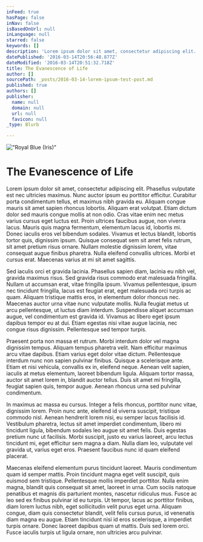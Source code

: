 ```yaml
---
inFeed: true
hasPage: false
inNav: false
isBasedOnUrl: null
inLanguage: null
starred: false
keywords: []
description: 'Lorem ipsum dolor sit amet, consectetur adipiscing elit. Phasellus vulputate est nec ultricies maximus. Nunc auctor ipsum eu porttitor efficitur. Curabitur porta condimentum tellus, et maximus nibh gravida eu. Aliquam congue mauris sit amet sapien rhoncus lobortis. Aliquam erat volutpat. Etiam dictum dolor sed mauris congue mollis at non odio. Cras vitae enim nec metus varius cursus eget luctus est. Proin ultrices faucibus augue, non viverra lacus. Mauris quis magna fermentum, elementum lacus id, lobortis mi. Donec iaculis eros vel bibendum sodales. Vivamus et lectus blandit, lobortis tortor quis, dignissim ipsum. Quisque consequat sem sit amet felis rutrum, sit amet pretium risus ornare. Nullam molestie dignissim lorem, vitae consequat augue finibus pharetra. Nulla eleifend convallis ultrices. Morbi et cursus erat. Maecenas varius at mi sit amet sagittis.'
datePublished: '2016-03-14T20:56:48.877Z'
dateModified: '2016-03-14T20:51:32.718Z'
title: The Evanescence of Life
author: []
sourcePath: _posts/2016-03-14-lorem-ipsum-test-post.md
published: true
authors: []
publisher:
  name: null
  domain: null
  url: null
  favicon: null
_type: Blurb

---
```

!["Royal Blue (Iris)"](https://the-grid-user-content.s3-us-west-2.amazonaws.com/cb98463c-3c6e-41fe-9052-6c126f0fb63f.jpg)

# The Evanescence of Life

Lorem ipsum dolor sit amet, consectetur adipiscing elit. Phasellus vulputate est nec ultricies maximus. Nunc auctor ipsum eu porttitor efficitur. Curabitur porta condimentum tellus, et maximus nibh gravida eu. Aliquam congue mauris sit amet sapien rhoncus lobortis. Aliquam erat volutpat. Etiam dictum dolor sed mauris congue mollis at non odio. Cras vitae enim nec metus varius cursus eget luctus est. Proin ultrices faucibus augue, non viverra lacus. Mauris quis magna fermentum, elementum lacus id, lobortis mi. Donec iaculis eros vel bibendum sodales. Vivamus et lectus blandit, lobortis tortor quis, dignissim ipsum. Quisque consequat sem sit amet felis rutrum, sit amet pretium risus ornare. Nullam molestie dignissim lorem, vitae consequat augue finibus pharetra. Nulla eleifend convallis ultrices. Morbi et cursus erat. Maecenas varius at mi sit amet sagittis.

Sed iaculis orci et gravida lacinia. Phasellus sapien diam, lacinia eu nibh vel, gravida maximus risus. Sed gravida risus commodo erat malesuada fringilla. Nullam ut accumsan erat, vitae fringilla ipsum. Vivamus pellentesque, ipsum nec tincidunt fringilla, lacus est feugiat erat, eget malesuada orci turpis ac quam. Aliquam tristique mattis eros, in elementum dolor rhoncus nec. Maecenas auctor urna vitae nunc vulputate mollis. Nulla feugiat metus ut arcu pellentesque, ut luctus diam interdum. Suspendisse aliquet accumsan augue, vel condimentum est gravida id. Vivamus ac libero eget ipsum dapibus tempor eu at dui. Etiam egestas nisi vitae augue lacinia, nec congue risus dignissim. Pellentesque sed tempor turpis.

Praesent porta non massa et rutrum. Morbi interdum dolor vel magna dignissim tempus. Aliquam tempus pharetra velit. Nam efficitur maximus arcu vitae dapibus. Etiam varius eget dolor vitae dictum. Pellentesque interdum nunc non sapien pulvinar finibus. Quisque a scelerisque ante. Etiam et nisi vehicula, convallis ex in, eleifend neque. Aenean velit sapien, iaculis at metus elementum, laoreet bibendum ligula. Aliquam tortor massa, auctor sit amet lorem in, blandit auctor tellus. Duis sit amet mi fringilla, feugiat sapien quis, tempor augue. Aenean rhoncus urna sed pulvinar condimentum.

In maximus ac massa eu cursus. Integer a felis rhoncus, porttitor nunc vitae, dignissim lorem. Proin nunc ante, eleifend id viverra suscipit, tristique commodo nisl. Aenean hendrerit lorem nisi, eu semper lacus facilisis id. Vestibulum pharetra, lectus sit amet imperdiet condimentum, libero mi tincidunt ligula, bibendum sodales leo augue sit amet felis. Duis egestas pretium nunc ut facilisis. Morbi suscipit, justo eu varius laoreet, arcu lectus tincidunt mi, eget efficitur sem magna a diam. Nulla diam leo, vulputate vel gravida ut, varius eget eros. Praesent faucibus nunc id quam eleifend placerat.

Maecenas eleifend elementum purus tincidunt laoreet. Mauris condimentum quam id semper mattis. Proin tincidunt magna eget velit suscipit, quis euismod sem tristique. Pellentesque mollis imperdiet porttitor. Nulla enim magna, blandit quis consequat sit amet, laoreet in urna. Cum sociis natoque penatibus et magnis dis parturient montes, nascetur ridiculus mus. Fusce ac leo sed ex finibus pulvinar id eu turpis. Ut tempor, lacus ac porttitor finibus, diam lorem luctus nibh, eget sollicitudin velit purus eget urna. Aliquam congue, diam quis consectetur blandit, velit felis cursus purus, id venenatis diam magna eu augue. Etiam tincidunt nisi id eros scelerisque, a imperdiet turpis ornare. Donec laoreet dapibus quam ut mattis. Duis sed lorem orci. Fusce iaculis turpis ut ligula ornare, non ultricies arcu pulvinar.
